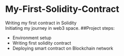 # My-First-Solidity-Contract
Writing my first contract in Solidity<br>
Initiating my journey in web3 space.
##Project steps:
- Environment setup
- Writing first solidity contract
- Deploying smart contract on Blockchain network
